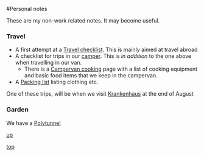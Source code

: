#Personal notes

These are my non-work related notes. It may become useful.

### Travel

- A first attempt at a [Travel checklist](travel_checklist.md). This is mainly aimed at travel abroad
- A checklist for trips in our [camper](camper_checklist.md). This is _in addition_ to the one above when travelling in our van.
  - There is a [Campervan cooking](camper_cooking.md) page with a list of cooking equipment and basic food items that we keep in the campervan.
- A [Packing list](packing_list.md) listing clothing etc.

One of these trips, will be when we visit [Krankenhaus](https://krankenhausfestival.com/) at the end of August

### Garden
We have a [Polytunnel](Polytunnel.md)


[up](README.md)

[top](../README.md)
